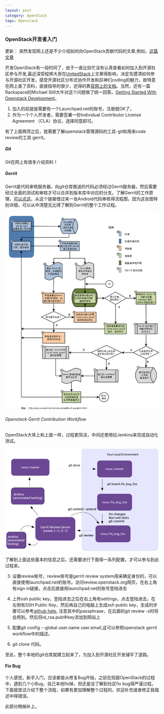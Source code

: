 ```yaml
---
layout: post
category: OpenStack
tags: Openstack 
---
```


### OpenStack开发者入门
 

更新： 突然发现网上还是不少介绍如何向OpenStack贡献代码的文章,例如，[这篇文章](http://www.ibm.com/developerworks/cn/cloud/library/cl-contributecode-openstack/)


开发OpenStack有一段时间了，由于一直比较忙没有认真查看如何加入到开源社区参与开发,最近深受程辉大哥在[UnitedStack](http://www.ustack.com/unitedstack-need-opensource-engineer)上文章得影响，决定先摸清如何参与开源社区开发，感受开源社区分布式协作开发和巨神们coding的魅力，故特意在网上查了资料，直接指导的很少，还得的靠[官网上的文档](http://www.openstack.org/assets/welcome-guide/OpenStackWelcomeGuide.pdf)。当然，还有一篇Rackspace的Michael Still大牛对这个问题做了统一回答。[Getting Started With Openstack Development](http://www.stillhq.com/openstack/20130416-summit.pdf)。

1.  加入的前提是需要有一个Launchpad.net的账号，注册就OK了。
2.  作为一个个人开发者，需要签署一份Individual Contributor License Agreement （CLA）协议，选择同意即可。

有了上面两项之后，就需要了解openstack管理源码的工具-git和用来code review的工具 gerrit。


##### Git

Git在网上有很多介绍资料！

##### Gerrit


Gerrit是代码审核服务器，向git仓库推送的代码必须经过Gerrit服务器，然后需要经过全面的测试和审核才可以合并到版本库中对应的分支。了解Gerrit的工作原理，[可以点这](http://www.worldhello.net/2010/11/10/2059.html)。从这个链接借过来一张Android代码审核得流程图，因为这张图特别详细，可以从中清楚无比得了解到Gerrit的整个工作过程。

<img src="/assets/img/gerrit-workflow.png" atl="Gerrit Workflow for android" width="700px"/>

###### Openstack Gerrit Contribution Workflow


OpenStack大体上和上面一样，过程更简洁，中间还使用拉Jenkins来完成自动化测试。

<img src="/assets/img/openstack_gerrit_Contribution_path.png" alt="OpenStack Gerrit Workflow" width="700px"/>

了解到上面这些基本的信息之后，还需要进行下面得一系列配置，才可以参与到此过程来。

3. 设置review账号，review账号是gerrit review system用来确定身份的，可以直接使用launchpad.net的账号。访问review.openstack.org网页，在右上角有sign in链接，点击后直接用launchpad.net的账号登陆进去

4. 上传ssh public key，登陆进去之后在右上角有settings，点击登陆进去，在左侧有SSH Public Key，然后再自己的电脑上生成ssh public key，生成的步骤可以参考[github help](https://help.github.com/articles/generating-ssh-keys), 注意其中的passphrase，在后面的git review -s时将会用到。然后将id_rsa.pub中key添加到网站上

5.  配置git config --global  user.name user.email,这可以参照openstack gerrit workflow中的描述。

6. git clone 代码。

至此，整个本地的git仓库就建立起来了，为加入到开源社区开发铺平了道路。


#### Fix Bug


个人感觉，新手入门，应该都是从修复Bug开始，之前在捣鼓OpenStack的过程中，遇到几个小Bug，自己本地fix掉，但还是没了解到社区fix bug得严谨过程。下面就尝试介绍下整个流程，如果有更加理解整个过程的，欢迎补充或者修正我描述中得错误。

此部分稍候补上。
